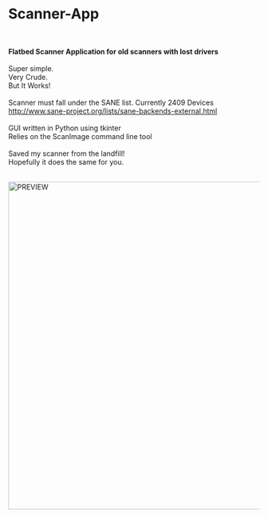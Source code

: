 # Scanner-App
<br>

**Flatbed Scanner Application for old scanners with lost drivers**
<br>
<br>
Super simple. <br>
Very Crude. <br>
But It Works! 
<br>
<br>
Scanner must fall under the SANE list. Currently 2409 Devices <br>
http://www.sane-project.org/lists/sane-backends-external.html
<br>
<br>
GUI written in Python using tkinter <br>
Relies on the ScanImage command line tool
<br>
<br>
Saved my scanner from the landfill! <br>
Hopefully it does the same for you.
<br>
<br>

<img width="771" height="656" alt="PREVIEW" src="https://github.com/user-attachments/assets/c6486c4b-4e9d-47cf-96c4-adab42e4b13d" />
